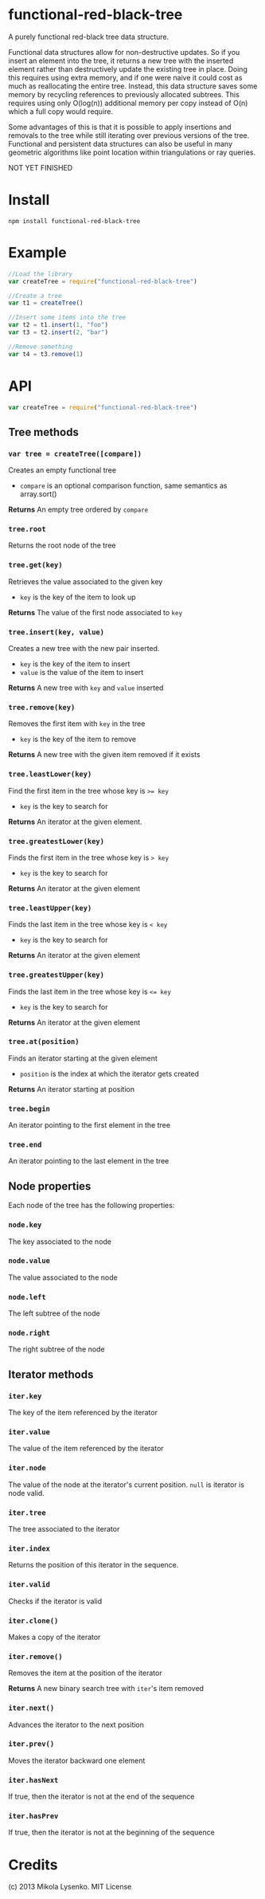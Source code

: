 functional-red-black-tree
=========================
A purely functional red-black tree data structure.  

Functional data structures allow for non-destructive updates.  So if you insert an element into the tree, it returns a new tree with the inserted element rather than destructively update the existing tree in place.  Doing this requires using extra memory, and if one were naive it could cost as much as reallocating the entire tree.  Instead, this data structure saves some memory by recycling references to previously allocated subtrees.  This requires using only O(log(n)) additional memory per copy instead of O(n) which a full copy would require.

Some advantages of this is that it is possible to apply insertions and removals to the tree while still iterating over previous versions of the tree.  Functional and persistent data structures can also be useful in many geometric algorithms like point location within triangulations or ray queries.

NOT YET FINISHED

# Install

    npm install functional-red-black-tree

# Example

```javascript
//Load the library
var createTree = require("functional-red-black-tree")

//Create a tree
var t1 = createTree()

//Insert some items into the tree
var t2 = t1.insert(1, "foo")
var t3 = t2.insert(2, "bar")

//Remove something
var t4 = t3.remove(1)
```

# API

```javascript
var createTree = require("functional-red-black-tree")
```

## Tree methods

### `var tree = createTree([compare])`
Creates an empty functional tree

* `compare` is an optional comparison function, same semantics as array.sort()

**Returns** An empty tree ordered by `compare`

### `tree.root`
Returns the root node of the tree

### `tree.get(key)`
Retrieves the value associated to the given key

* `key` is the key of the item to look up

**Returns** The value of the first node associated to `key`

### `tree.insert(key, value)`
Creates a new tree with the new pair inserted.

* `key` is the key of the item to insert
* `value` is the value of the item to insert

**Returns** A new tree with `key` and `value` inserted

### `tree.remove(key)`
Removes the first item with `key` in the tree

* `key` is the key of the item to remove

**Returns** A new tree with the given item removed if it exists

### `tree.leastLower(key)`
Find the first item in the tree whose key is `>= key`

* `key` is the key to search for

**Returns** An iterator at the given element.

### `tree.greatestLower(key)`
Finds the first item in the tree whose key is `> key`

* `key` is the key to search for

**Returns** An iterator at the given element

### `tree.leastUpper(key)`
Finds the last item in the tree whose key is `< key`

* `key` is the key to search for

**Returns** An iterator at the given element

### `tree.greatestUpper(key)`
Finds the last item in the tree whose key is `<= key`

* `key` is the key to search for

**Returns** An iterator at the given element

### `tree.at(position)`
Finds an iterator starting at the given element

* `position` is the index at which the iterator gets created

**Returns** An iterator starting at position

### `tree.begin`
An iterator pointing to the first element in the tree

### `tree.end`
An iterator pointing to the last element in the tree

## Node properties
Each node of the tree has the following properties:

### `node.key`
The key associated to the node

### `node.value`
The value associated to the node

### `node.left`
The left subtree of the node

### `node.right`
The right subtree of the node

## Iterator methods

### `iter.key`
The key of the item referenced by the iterator

### `iter.value`
The value of the item referenced by the iterator

### `iter.node`
The value of the node at the iterator's current position.  `null` is iterator is node valid.

### `iter.tree`
The tree associated to the iterator

### `iter.index`
Returns the position of this iterator in the sequence.

### `iter.valid`
Checks if the iterator is valid

### `iter.clone()`
Makes a copy of the iterator

### `iter.remove()`
Removes the item at the position of the iterator

**Returns** A new binary search tree with `iter`'s item removed

### `iter.next()`
Advances the iterator to the next position

### `iter.prev()`
Moves the iterator backward one element

### `iter.hasNext`
If true, then the iterator is not at the end of the sequence

### `iter.hasPrev`
If true, then the iterator is not at the beginning of the sequence

# Credits
(c) 2013 Mikola Lysenko. MIT License